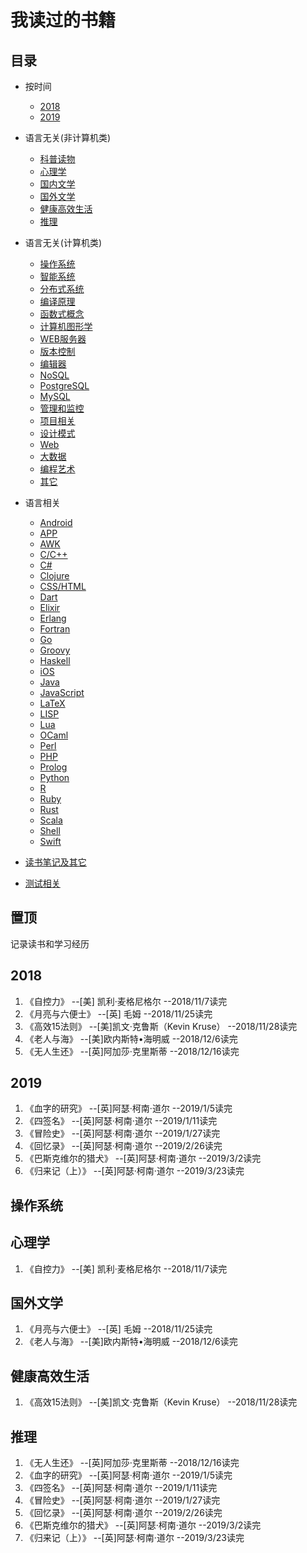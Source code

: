 我读过的书籍
========================
## 目录
* 按时间
  * [2018](#2018)
  * [2019](#2019)

* 语言无关(非计算机类)
  * [科普读物](#科普读物)
  * [心理学](#心理学)
  * [国内文学](#国内文学)
  * [国外文学](#国外文学)
  * [健康高效生活](#健康高效生活)
  * [推理](#推理)

* 语言无关(计算机类)
  * [操作系统](#操作系统)
  * [智能系统](#智能系统)
  * [分布式系统](#分布式系统)
  * [编译原理](#编译原理)
  * [函数式概念](#函数式概念)
  * [计算机图形学](#计算机图形学)
  * [WEB服务器](#web服务器)
  * [版本控制](#版本控制)
  * [编辑器](#编辑器)
  * [NoSQL](#nosql)
  * [PostgreSQL](#postgresql)
  * [MySQL](#mysql)
  * [管理和监控](#管理和监控)
  * [项目相关](#项目相关)
  * [设计模式](#设计模式)
  * [Web](#web)
  * [大数据](#大数据)
  * [编程艺术](#编程艺术)
  * [其它](#其它)

* 语言相关
  * [Android](#android)
  * [APP](#app)
  * [AWK](#awk)
  * [C/C++](#cc)
  * [C#](#c)
  * [Clojure](#clojure)
  * [CSS/HTML](#csshtml)
  * [Dart](#dart)
  * [Elixir](#elixir)
  * [Erlang](#erlang)
  * [Fortran](#fortran)
  * [Go](#go)
  * [Groovy](#groovy)
  * [Haskell](#haskell)
  * [iOS](#ios)
  * [Java](#java)
  * [JavaScript](#javascript)
  * [LaTeX](#latex)
  * [LISP](#lisp)
  * [Lua](#lua)
  * [OCaml](#OCaml)
  * [Perl](#perl)
  * [PHP](#php)
  * [Prolog](#prolog)
  * [Python](#python)
  * [R](#r)
  * [Ruby](#ruby)
  * [Rust](#rust)
  * [Scala](#scala)
  * [Shell](#shell)
  * [Swift](#swift)

* [读书笔记及其它](#读书笔记及其它)
* [测试相关](#测试相关)

## 置顶
记录读书和学习经历
## 2018
1. 《自控力》        --[美] 凯利·麦格尼格尔      --2018/11/7读完
2. 《月亮与六便士》  --[英] 毛姆	    --2018/11/25读完
3. 《高效15法则》    --[美]凯文·克鲁斯（Kevin Kruse） --2018/11/28读完
4. 《老人与海》      --[美]欧内斯特•海明威  --2018/12/6读完
5. 《无人生还》      --[英]阿加莎·克里斯蒂  --2018/12/16读完

## 2019
1. 《血字的研究》    --[英]阿瑟·柯南·道尔   --2019/1/5读完
2. 《四签名》        --[英]阿瑟·柯南·道尔   --2019/1/11读完
3. 《冒险史》        --[英]阿瑟·柯南·道尔   --2019/1/27读完
4. 《回忆录》        --[英]阿瑟·柯南·道尔   --2019/2/26读完
5. 《巴斯克维尔的猎犬》 --[英]阿瑟·柯南·道尔   --2019/3/2读完
6. 《归来记（上）》  --[英]阿瑟·柯南·道尔   --2019/3/23读完

## 操作系统

## 心理学
1. 《自控力》   --[美] 凯利·麦格尼格尔      --2018/11/7读完

## 国外文学
1. 《月亮与六便士》     --[英] 毛姆         --2018/11/25读完
2. 《老人与海》      --[美]欧内斯特•海明威  --2018/12/6读完

## 健康高效生活
1. 《高效15法则》   --[美]凯文·克鲁斯（Kevin Kruse） --2018/11/28读完

## 推理
1. 《无人生还》  --[英]阿加莎·克里斯蒂  --2018/12/16读完
2. 《血字的研究》    --[英]阿瑟·柯南·道尔   --2019/1/5读完
3. 《四签名》       --[英]阿瑟·柯南·道尔   --2019/1/11读完
4. 《冒险史》        --[英]阿瑟·柯南·道尔   --2019/1/27读完
5. 《回忆录》        --[英]阿瑟·柯南·道尔   --2019/2/26读完
6. 《巴斯克维尔的猎犬》 --[英]阿瑟·柯南·道尔   --2019/3/2读完
7. 《归来记（上）》  --[英]阿瑟·柯南·道尔   --2019/3/23读完
